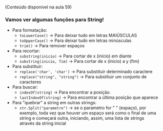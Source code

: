 (Conteúdo disponível na aula 59)  

### Vamos ver algumas funções para String!

- Para formatação:
    - `toLowerCase()` -> Para deixar tudo em letras MAIÚSCULAS  
    - `toUpperCase()` -> Para deixar tudo em letras minúsculas  
    - `trim()` -> Para remover espaços
- Para recortar:
    - `substring(inicio)` -> Para cortar de x (início) em diante  
    - `substring(inicio, fim)` -> Para cortar de x (inicio) a y (fim)
- Para substituir:
    - `replace('char', 'char')` -> Para substituir determinado caractere
    - `replace("string", "string")` -> Para substituir um conjunto de caracteres
- Para buscar:
    - `indexOf(string)` -> Para encontrar a posição.
    - `lastIndexOf(string)` -> Para encontrar a última posição que aparece
- Para "quebrar" a string em outras strings:
    - `str.Split("parametro")` -> se o parametro for " " (espaço), por exemplo, toda vez que houver um espaço será como o final de uma string e começará outra, iniciando, assim, uma lista de strings através da string inicial
